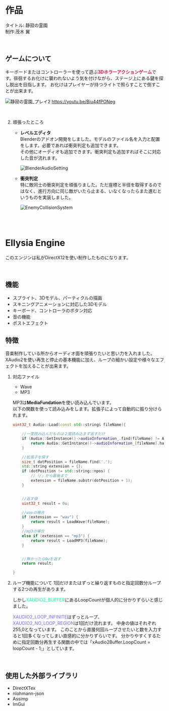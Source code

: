 # 作品

タイトル: 静寂の霊園  
制作:茂木 翼  

<br>

## ゲームについて

キーボードまたはコントローラーを使って遊ぶ<span style="color: #dc143c; ">**3Dホラーアクションゲーム**</span>です。徘徊するお化けに襲われないよう気を付けながら、ステージ上にある鍵を探し脱出を目指します。
お化けはプレイヤーが持つライトで照らすことで倒すことが出来ます。



![静寂の霊園_プレイ2](https://github.com/user-attachments/assets/05c114d1-279a-4c94-8006-91e9f91ad70f)
https://youtu.be/Biu44fPONeg

<br>


2. 頑張ったところ
    * **レベルエディタ**  
        Blenderのアドオン開発をしました。モデルのファイル名を入力と配置をします。必要であれば衝突判定も追加できます。  
        その他にオーディオも追加できます。衝突判定も追加すればそこに対応した音が流れます。

        ![BlenderAudioSetting](https://github.com/user-attachments/assets/3d5ce673-13a4-40f1-acd9-92e2c968d49d)


    * **衝突判定**  
        特に敵同士の衝突判定を頑張りました。ただ座標と半径を取得するのではなく、進行方向に同じ敵がいたら止まる、いなくなったらまた進むというものを実装しました。

        ![EnemyCollisionSystem](https://github.com/user-attachments/assets/2fb3fd33-74b2-4188-b487-529a4da8de3f)



<br>
<br>

# Ellysia Engine

このエンジンは私がDirectX12を使い制作したものになります。

<br>

## 機能

* スプライト、3Dモデル、パーティクルの描画  
* スキニングアニメーションに対応した3Dモデル
* キーボード、コントローラのボタン対応  
* 音の機能
* ポストエフェクト



## 特徴

音楽制作している所からオーディオ面を頑張りたいと思い力を入れました。  
XAudio2を使い再生と停止の基本機能に加え、ループの細かい設定や様々なエフェクトを加えることが出来ます。



1. 対応ファイル
    * Wave
    * MP3

    MP3は**MediaFundation**を使い読み込んでいます。  
    以下の関数を使って読み込みをします。拡張子によって自動的に振り分けられます。
    

    ```c++
    uint32_t Audio::Load(const std::string& fileName){

	    //一度読み込んだものは２度読み込まず返すだけ
    	if (Audio::GetInstance()->audioInformation_.find(fileName) != Audio::GetInstance()->audioInformation_.end()) {  
    		return Audio::GetInstance()->audioInformation_[fileName].handle;
    	}

    	//拡張子を探す
    	size_t dotPosition = fileName.find('.');
    	std::string extension = {};
    	if (dotPosition != std::string::npos) {
    		//「/」から最後まで
    		extension = fileName.substr(dotPosition + 1);
    	}


    	//返す値
    	uint32_t result = 0u;

    	//wavの場合
    	if (extension == "wav") {
    		return result = LoadWave(fileName);
    	}
    	//mp3の場合
    	else if (extension == "mp3") {
    		return result = LoadMP3(fileName);
    	}


    	//無かったら0uを返す
    	return result;

    }

    ```



2. ループ機能について
    1回だけまたはずっと繰り返すものと指定回数分ループする2つの再生があります。  
    
    しかし<span style="color: #00fa9a; ">XAUDIO2_BUFFER</span>にあるLoopCountが個人的に分かりずらいと感じました。
    
    <span style="color: #7b68ee; ">XAUDIO2_LOOP_INFINITE</span>はずっとループ、
    <span style="color: #7b68ee; ">XAUDIO2_NO_LOOP_REGION</span>は1回だけ流れます。
    中身の値はそれぞれ255,0となっています。
    このことから直接何回ループさせたいと数を入力すると1回多くなってしまい直感的に分かりずらいです。
    分かりやすくするために指定回数分再生する関数の中では「xAudio2Buffer.LoopCount = loopCount - 1;」としています。




<br>



## 使用した外部ライブラリ
* DirectXTex
* nlohmann-json
* Assimp
* ImGui

